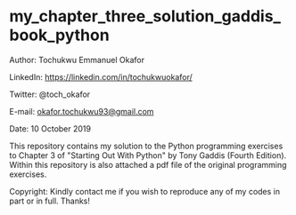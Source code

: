 # my_chapter_three_solution_gaddis_book_python
Author: Tochukwu Emmanuel Okafor

LinkedIn: https://linkedin.com/in/tochukwuokafor/

Twitter: @toch_okafor

E-mail: okafor.tochukwu93@gmail.com

Date: 10 October 2019

This repository contains my solution to the Python programming exercises to Chapter 3 of "Starting Out With Python" by Tony Gaddis (Fourth Edition). Within this repository is also attached a pdf file of the original programming exercises.

Copyright: Kindly contact me if you wish to reproduce any of my codes in part or in full. Thanks!
